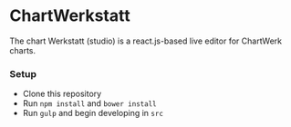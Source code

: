 # ChartWerkstatt

The chart Werkstatt (studio) is a react.js-based live editor for ChartWerk charts.

### Setup
- Clone this repository
- Run `npm install` and `bower install`
- Run `gulp` and begin developing in `src`

